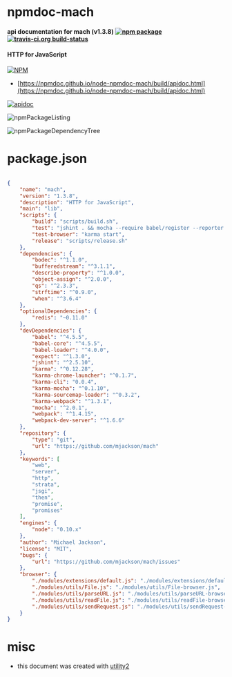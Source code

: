 # npmdoc-mach

#### api documentation for  mach (v1.3.8)  [![npm package](https://img.shields.io/npm/v/npmdoc-mach.svg?style=flat-square)](https://www.npmjs.org/package/npmdoc-mach) [![travis-ci.org build-status](https://api.travis-ci.org/npmdoc/node-npmdoc-mach.svg)](https://travis-ci.org/npmdoc/node-npmdoc-mach)

#### HTTP for JavaScript

[![NPM](https://nodei.co/npm/mach.png?downloads=true&downloadRank=true&stars=true)](https://www.npmjs.com/package/mach)

- [https://npmdoc.github.io/node-npmdoc-mach/build/apidoc.html](https://npmdoc.github.io/node-npmdoc-mach/build/apidoc.html)

[![apidoc](https://npmdoc.github.io/node-npmdoc-mach/build/screenCapture.buildCi.browser.%252Ftmp%252Fbuild%252Fapidoc.html.png)](https://npmdoc.github.io/node-npmdoc-mach/build/apidoc.html)

![npmPackageListing](https://npmdoc.github.io/node-npmdoc-mach/build/screenCapture.npmPackageListing.svg)

![npmPackageDependencyTree](https://npmdoc.github.io/node-npmdoc-mach/build/screenCapture.npmPackageDependencyTree.svg)



# package.json

```json

{
    "name": "mach",
    "version": "1.3.8",
    "description": "HTTP for JavaScript",
    "main": "lib",
    "scripts": {
        "build": "scripts/build.sh",
        "test": "jshint . && mocha --require babel/register --reporter spec 'modules/**/__tests__/*-test.js'",
        "test-browser": "karma start",
        "release": "scripts/release.sh"
    },
    "dependencies": {
        "bodec": "^1.1.0",
        "bufferedstream": "^3.1.1",
        "describe-property": "^1.0.0",
        "object-assign": "^2.0.0",
        "qs": "^2.3.3",
        "strftime": "^0.9.0",
        "when": "^3.6.4"
    },
    "optionalDependencies": {
        "redis": "~0.11.0"
    },
    "devDependencies": {
        "babel": "^4.5.5",
        "babel-core": "^4.5.5",
        "babel-loader": "^4.0.0",
        "expect": "^1.3.0",
        "jshint": "^2.5.10",
        "karma": "^0.12.28",
        "karma-chrome-launcher": "^0.1.7",
        "karma-cli": "0.0.4",
        "karma-mocha": "^0.1.10",
        "karma-sourcemap-loader": "^0.3.2",
        "karma-webpack": "^1.3.1",
        "mocha": "^2.0.1",
        "webpack": "^1.4.15",
        "webpack-dev-server": "^1.6.6"
    },
    "repository": {
        "type": "git",
        "url": "https://github.com/mjackson/mach"
    },
    "keywords": [
        "web",
        "server",
        "http",
        "strata",
        "jsgi",
        "then",
        "promise",
        "promises"
    ],
    "engines": {
        "node": "0.10.x"
    },
    "author": "Michael Jackson",
    "license": "MIT",
    "bugs": {
        "url": "https://github.com/mjackson/mach/issues"
    },
    "browser": {
        "./modules/extensions/default.js": "./modules/extensions/default-browser.js",
        "./modules/utils/File.js": "./modules/utils/File-browser.js",
        "./modules/utils/parseURL.js": "./modules/utils/parseURL-browser.js",
        "./modules/utils/readFile.js": "./modules/utils/readFile-browser.js",
        "./modules/utils/sendRequest.js": "./modules/utils/sendRequest-browser.js"
    }
}
```



# misc
- this document was created with [utility2](https://github.com/kaizhu256/node-utility2)
